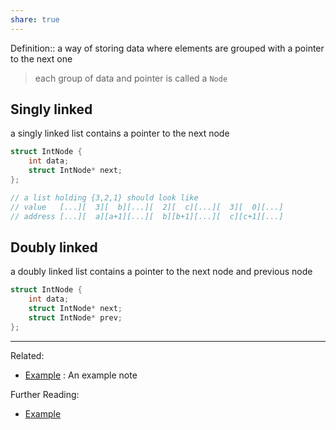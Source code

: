 ```yaml
---
share: true
---
```



Definition:: a way of storing data where elements are grouped with a pointer to the next one 

> each group of data and pointer is called a `Node`

## Singly linked
a singly linked list contains a pointer to the next node
```c
struct IntNode {
	int data;
	struct IntNode* next;
};

// a list holding {3,2,1} should look like
// value   [...][  3][  b][...][  2][  c][...][  3][  0][...]
// address [...][  a][a+1][...][  b][b+1][...][  c][c+1][...]
```

## Doubly linked
a doubly linked list contains a pointer to the next node and previous node
```c
struct IntNode {
	int data;
	struct IntNode* next;
	struct IntNode* prev;
};
```

---
Related:
- [Example](../Meta/Example.md) : An example note

Further Reading:
- [Example](../Meta/Example.md)
